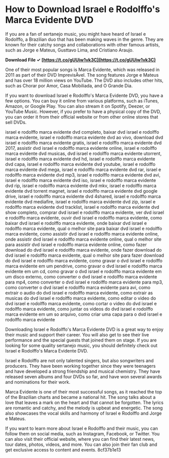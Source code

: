 # How to Download Israel e Rodolffo's Marca Evidente DVD
 
If you are a fan of sertanejo music, you might have heard of Israel e Rodolffo, a Brazilian duo that has been making waves in the genre. They are known for their catchy songs and collaborations with other famous artists, such as Jorge e Mateus, Gusttavo Lima, and Cristiano Araujo.
 
**Download File ✓ [https://t.co/gUUiw1vk3C](https://t.co/gUUiw1vk3C)**


 
One of their most popular songs is Marca Evidente, which was released in 2011 as part of their DVD ImprevisÃ­vel. The song features Jorge e Mateus and has over 18 million views on YouTube. The DVD also includes other hits, such as Chorar por Amor, Casa Mobiliada, and O Grande Dia.
 
If you want to download Israel e Rodolffo's Marca Evidente DVD, you have a few options. You can buy it online from various platforms, such as iTunes, Amazon, or Google Play. You can also stream it on Spotify, Deezer, or YouTube Music. However, if you prefer to have a physical copy of the DVD, you can order it from their official website or from other online stores that sell DVDs.
 
israel e rodolffo marca evidente dvd completo,  baixar dvd israel e rodolffo marca evidente,  israel e rodolffo marca evidente dvd ao vivo,  download dvd israel e rodolffo marca evidente gratis,  israel e rodolffo marca evidente dvd 2017,  assistir dvd israel e rodolffo marca evidente online,  israel e rodolffo marca evidente dvd musicas,  dvd israel e rodolffo marca evidente utorrent,  israel e rodolffo marca evidente dvd hd,  israel e rodolffo marca evidente dvd capa,  israel e rodolffo marca evidente dvd youtube,  israel e rodolffo marca evidente dvd mega,  israel e rodolffo marca evidente dvd rar,  israel e rodolffo marca evidente dvd mp3,  israel e rodolffo marca evidente dvd avi,  israel e rodolffo marca evidente dvd iso,  israel e rodolffo marca evidente dvd rip,  israel e rodolffo marca evidente dvd mkv,  israel e rodolffo marca evidente dvd torrent magnet,  israel e rodolffo marca evidente dvd google drive,  israel e rodolffo marca evidente dvd 4shared,  israel e rodolffo marca evidente dvd mediafire,  israel e rodolffo marca evidente dvd zip,  israel e rodolffo marca evidente dvd tracklist,  israel e rodolffo marca evidente dvd show completo,  comprar dvd israel e rodolffo marca evidente,  ver dvd israel e rodolffo marca evidente,  ouvir dvd israel e rodolffo marca evidente,  como baixar dvd israel e rodolffo marca evidente,  onde baixar dvd israel e rodolffo marca evidente,  qual o melhor site para baixar dvd israel e rodolffo marca evidente,  como assistir dvd israel e rodolffo marca evidente online,  onde assistir dvd israel e rodolffo marca evidente online,  qual o melhor site para assistir dvd israel e rodolffo marca evidente online,  como fazer download do dvd israel e rodolffo marca evidente,  onde fazer download do dvd israel e rodolffo marca evidente,  qual o melhor site para fazer download do dvd israel e rodolffo marca evidente,  como gravar o dvd israel e rodolffo marca evidente em um pendrive,  como gravar o dvd israel e rodolffo marca evidente em um cd,  como gravar o dvd israel e rodolffo marca evidente em um disco externo,  como converter o dvd israel e rodolffo marca evidente para mp4,  como converter o dvd israel e rodolffo marca evidente para mp3,  como converter o dvd israel e rodolffo marca evidente para avi,  como extrair o audio do dvd israel e rodolffo marca evidente,  como extrair as musicas do dvd israel e rodolffo marca evidente,  como editar o video do dvd israel e rodolffo marca evidente,  como cortar o video do dvd israel e rodolffo marca evidente,  como juntar os videos do dvd israel e rodolffo marca evidente em um so arquivo,  como criar uma capa para o dvd israel e rodolffo marca evidente
 
Downloading Israel e Rodolffo's Marca Evidente DVD is a great way to enjoy their music and support their career. You will also get to see their live performance and the special guests that joined them on stage. If you are looking for some quality sertanejo music, you should definitely check out Israel e Rodolffo's Marca Evidente DVD.
  
Israel e Rodolffo are not only talented singers, but also songwriters and producers. They have been working together since they were teenagers and have developed a strong friendship and musical chemistry. They have released seven albums and four DVDs so far, and have won several awards and nominations for their work.
 
Marca Evidente is one of their most successful songs, as it reached the top of the Brazilian charts and became a national hit. The song talks about a love that leaves a mark on the heart and that cannot be forgotten. The lyrics are romantic and catchy, and the melody is upbeat and energetic. The song also showcases the vocal skills and harmony of Israel e Rodolffo and Jorge e Mateus.
 
If you want to learn more about Israel e Rodolffo and their music, you can follow them on social media, such as Instagram, Facebook, or Twitter. You can also visit their official website, where you can find their latest news, tour dates, photos, videos, and more. You can also join their fan club and get exclusive access to content and events.
 8cf37b1e13
 
